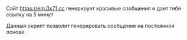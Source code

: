 Сайт https://em.0x71.cc генерирует красивые сообщения и дает тебе ссылку на 5 минут

Данный скрипт позволит генерировать сообщение на постоянной основе.

